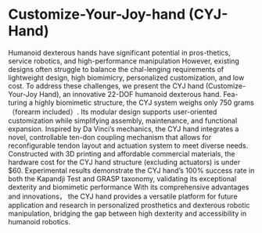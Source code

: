 # Customize-Your-Joy-hand (CYJ-Hand)
Humanoid dexterous hands have significant potential in pros-thetics, service robotics, and high-performance manipulation However, existing designs often struggle to balance the chal-lenging requirements of lightweight design, high biomimicry, personalized customization, and low cost. To address these challenges, we present the CYJ hand (Customize-Your-Joy Hand), an innovative 22-DOF humanoid dexterous hand. Fea-turing a highly biomimetic structure, the CYJ system weighs only 750 grams（forearm included）. Its modular design supports user-oriented customization while simplifying assembly, maintenance, and functional expansion. Inspired by Da Vinci’s mechanics, the CYJ hand integrates a novel, controllable ten-don coupling mechanism that allows for reconfigurable tendon layout and actuation system to meet diverse needs. Constructed with 3D printing and affordable commercial materials, the hardware cost for the CYJ hand structure (excluding actuators) is under $60.  Experimental results demonstrate the CYJ hand’s 100% success rate in both the Kapandji Test and GRASP taxonomy, validating its exceptional dexterity and biomimetic performance With its comprehensive advantages and innovations， the CYJ hand provides a versatile platform for future application and research in personalized prosthetics and dexterous robotic manipulation, bridging the gap between high dexterity and accessibility in humanoid robotics. 
